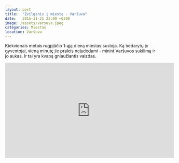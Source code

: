 ```yaml
---
layout: post
title:  "Žvilgsnis į miestą - Varšuva"
date:   2016-11-21 22:00 +0200
image: /assets/varsuva.jpeg
categories: Miestas
location: Varšuva
---
```

<p>
Kiekvienais metais rugpjūčio 1-ąją dieną miestas sustoja. Ką bedarytų jo gyventojai, vieną minutę jie praleis nejudėdami - minint Varšuvos sukilimą ir jo aukas. Ir tai yra kvapą gniaužiantis vaizdas.
</p>

<div class="video-container">
    <iframe width="560" height="315" src="https://www.youtube.com/embed/Ejd2rsXoQSI" frameborder="0" allowfullscreen></iframe>
</div>
